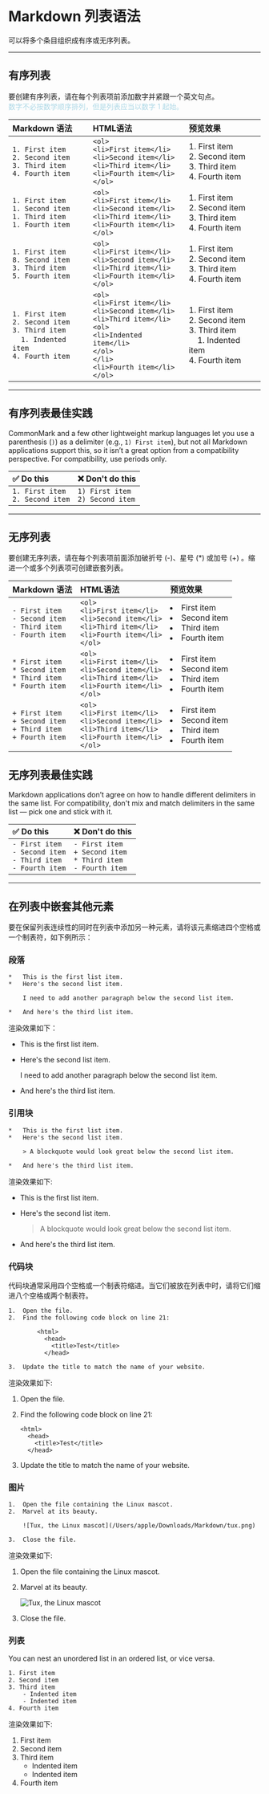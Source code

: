 # Markdown 列表语法

可以将多个条目组织成有序或无序列表。

---

## 有序列表

要创建有序列表，请在每个列表项前添加数字并紧跟一个英文句点。  
<font color = lightblue>数字不必按数学顺序排列，但是列表应当以数字 1 起始。</font>

| Markdown 语法  |   HTML语法   | 预览效果  |
| :------------------- | :-------------- |:-------------- |
|`1. First item` <br> `2. Second item`<br>`3. Third item`<br>`4. Fourth item`| `<ol>`<br>`<li>First item</li>`<br>`<li>Second item</li>`<br>`<li>Third item</li>`<br>`<li>Fourth item</li>`<br>`</ol>`|1. First item<br>2. Second item<br>3. Third item<br>4. Fourth item|
|`1. First item` <br> `1. Second item`<br>`1. Third item`<br>`1. Fourth item`| `<ol>`<br>`<li>First item</li>`<br>`<li>Second item</li>`<br>`<li>Third item</li>`<br>`<li>Fourth item</li>`<br>`</ol>`|1. First item<br>2. Second item<br>3. Third item<br>4. Fourth item|
|`1. First item` <br> `8. Second item`<br>`3. Third item`<br>`5. Fourth item`| `<ol>`<br>`<li>First item</li>`<br>`<li>Second item</li>`<br>`<li>Third item</li>`<br>`<li>Fourth item</li>`<br>`</ol>`|1. First item<br>2. Second item<br>3. Third item<br>4. Fourth item|
|`1. First item` <br> `2. Second item`<br>`3. Third item`<br>&nbsp;&nbsp;&nbsp;&nbsp;`1. Indented item`<br> `4. Fourth item`| `<ol>`<br>`<li>First item</li>`<br>`<li>Second item</li>`<br>`<li>Third item</li>`<br>`<ol>`<br>`<li>Indented item</li>`<br>`</ol>`<br>`</li>`<br>`<li>Fourth item</li>`<br>`</ol>`|1. First item<br>2. Second item<br>3. Third item<br>&nbsp;&nbsp;&nbsp;&nbsp;1. Indented item<br>4. Fourth item|

---

## 有序列表最佳实践
CommonMark and a few other lightweight markup languages let you use a parenthesis (`)`) as a delimiter (e.g., `1) First item`), but not all Markdown applications support this, so it isn’t a great option from a compatibility perspective. For compatibility, use periods only.

| ✅ Do this     | ❌ Don't do this     |
| :------------- | :------------- |
| `1. First item`<br>`2. Second item`       | `1) First item`<br>`2) Second item`       |

---

## 无序列表
要创建无序列表，请在每个列表项前面添加破折号 (-)、星号 (*) 或加号 (+) 。缩进一个或多个列表项可创建嵌套列表。

| Markdown 语法  |   HTML语法   | 预览效果  |
| :------------------- | :-------------- |:-------------- |
|`- First item` <br> `- Second item`<br>`- Third item`<br>`- Fourth item`| `<ol>`<br>`<li>First item</li>`<br>`<li>Second item</li>`<br>`<li>Third item</li>`<br>`<li>Fourth item</li>`<br>`</ol>`| <li>First item</li><li>Second item</li><li>Third item</li><li>Fourth item</li> |
|`* First item` <br> `* Second item`<br>`* Third item`<br>`* Fourth item`| `<ol>`<br>`<li>First item</li>`<br>`<li>Second item</li>`<br>`<li>Third item</li>`<br>`<li>Fourth item</li>`<br>`</ol>`|<li>First item</li><li>Second item</li><li>Third item</li><li>Fourth item</li>|
|`+ First item` <br> `+ Second item`<br>`+ Third item`<br>`+ Fourth item`| `<ol>`<br>`<li>First item</li>`<br>`<li>Second item</li>`<br>`<li>Third item</li>`<br>`<li>Fourth item</li>`<br>`</ol>`|<li>First item</li><li>Second item</li><li>Third item</li><li>Fourth item</li>|

## 无序列表最佳实践
Markdown applications don’t agree on how to handle different delimiters in the same list. For compatibility, don't mix and match delimiters in the same list — pick one and stick with it.

| ✅ Do this     | ❌ Don't do this     |
| :------------- | :------------- |
| `- First item` <br> `- Second item`<br>`- Third item`<br>`- Fourth item`      | `- First item` <br> `+ Second item`<br>`* Third item`<br>`- Fourth item`       |

---

## 在列表中嵌套其他元素
要在保留列表连续性的同时在列表中添加另一种元素，请将该元素缩进四个空格或一个制表符，如下例所示：

### 段落
```
*   This is the first list item.
*   Here's the second list item.

    I need to add another paragraph below the second list item.

*   And here's the third list item.
```
渲染效果如下：
*   This is the first list item.
*   Here's the second list item.

    I need to add another paragraph below the second list item.

*   And here's the third list item.

### 引用块
```
*   This is the first list item.
*   Here's the second list item.

    > A blockquote would look great below the second list item.

*   And here's the third list item.
```

渲染效果如下:
*   This is the first list item.
*   Here's the second list item.

    > A blockquote would look great below the second list item.

*   And here's the third list item.

### 代码块
代码块通常采用四个空格或一个制表符缩进。当它们被放在列表中时，请将它们缩进八个空格或两个制表符。
```
1.  Open the file.
2.  Find the following code block on line 21:

        <html>
          <head>
            <title>Test</title>
          </head>

3.  Update the title to match the name of your website.
```
渲染效果如下:
1.  Open the file.
2.  Find the following code block on line 21:

        <html>
          <head>
            <title>Test</title>
          </head>

3.  Update the title to match the name of your website.

### 图片
```
1.  Open the file containing the Linux mascot.
2.  Marvel at its beauty.

    ![Tux, the Linux mascot](/Users/apple/Downloads/Markdown/tux.png)

3.  Close the file.
```
渲染效果如下:
1.  Open the file containing the Linux mascot.
2.  Marvel at its beauty.

    ![Tux, the Linux mascot](/Users/apple/Downloads/Markdown/tux.png)

3.  Close the file.

### 列表
You can nest an unordered list in an ordered list, or vice versa.
```
1. First item
2. Second item
3. Third item
    - Indented item
    - Indented item
4. Fourth item
```
渲染效果如下:
1. First item
2. Second item
3. Third item
    - Indented item
    - Indented item
4. Fourth item
